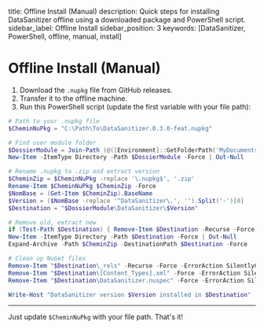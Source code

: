 title: Offline Install (Manual)
description: Quick steps for installing DataSanitizer offline using a downloaded package and PowerShell script.
sidebar_label: Offline Install
sidebar_position: 3
keywords: [DataSanitizer, PowerShell, offline, manual, install]


# Offline Install (Manual)

1. Download the `.nupkg` file from GitHub releases.
2. Transfer it to the offline machine.
3. Run this PowerShell script (update the first variable with your file path):

```powershell
# Path to your .nupkg file
$CheminNuPkg = "C:\Path\To\DataSanitizer.0.3.0-feat.nupkg"

# Find user module folder
$DossierModule = Join-Path (@([Environment]::GetFolderPath('MyDocuments'), (Join-Path $HOME 'Documents')) | Where-Object { $_ -and (Test-Path $_) } | Select-Object -First 1) 'PowerShell\Modules'
New-Item -ItemType Directory -Path $DossierModule -Force | Out-Null

# Rename .nupkg to .zip and extract version
$CheminZip = $CheminNuPkg -replace '\.nupkg$', '.zip'
Rename-Item $CheminNuPkg $CheminZip -Force
$NomBase = (Get-Item $CheminZip).BaseName
$Version = ($NomBase -replace '^DataSanitizer\.', '').Split('-')[0]
$Destination = "$DossierModule\DataSanitizer\$Version"

# Remove old, extract new
if (Test-Path $Destination) { Remove-Item $Destination -Recurse -Force }
New-Item -ItemType Directory -Path $Destination -Force | Out-Null
Expand-Archive -Path $CheminZip -DestinationPath $Destination -Force

# Clean up NuGet files
Remove-Item "$Destination\_rels" -Recurse -Force -ErrorAction SilentlyContinue
Remove-Item "$Destination\[Content_Types].xml" -Force -ErrorAction SilentlyContinue
Remove-Item "$Destination\DataSanitizer.nuspec" -Force -ErrorAction SilentlyContinue

Write-Host "DataSanitizer version $Version installed in $Destination"
```

---
Just update `$CheminNuPkg` with your file path. That's it!
